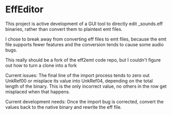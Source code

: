 # EffEditor

This project is active development of a GUI tool to directly edit _sounds.eff binaries, rather than convert them to plaintext emt files.

I chose to break away from converting eff files to emt files, because the emt file supports fewer features and the conversion tends to cause some audio bugs.

This really should be a fork of the eff2emt code repo, but I couldn't figure out how to turn a clone into a fork

Current issues: The final line of the import process tends to zero out UnkRef00 or misplace its value into UnkRef04, depending on the total length of the binary.
This is the only incorrect value, no others in the row get misplaced when that happens.

Current development needs: Once the import bug is corrected, convert the values back to the native binary and rewrite the eff file.
